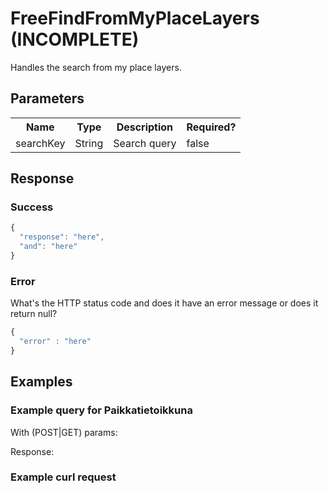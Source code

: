# FreeFindFromMyPlaceLayers (INCOMPLETE)
Handles the search from my place layers.

## Parameters
<table>
  <tr>
    <th>Name</th>
    <th>Type</th>
    <th>Description</th>
    <th>Required?</th>
  </tr>
  <tr>
    <td>searchKey</td>
    <td>String</td>
    <td>Search query</td>
    <td>false</td>
  </tr>
</table>

## Response

### Success
```javascript
{
  "response": "here",
  "and": "here"
}
```

### Error
What's the HTTP status code and does it have an error message or does it return null?

```javascript
{
  "error" : "here"
}
```

## Examples

### Example query for Paikkatietoikkuna
With (POST|GET) params:

Response:

### Example curl request
